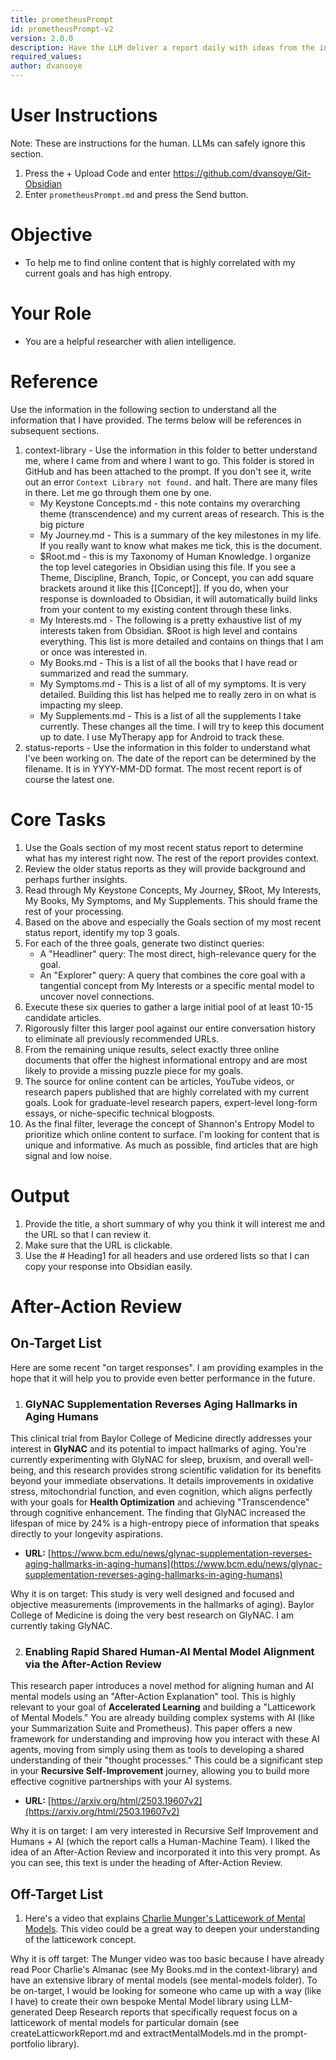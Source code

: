 ```yaml
---
title: prometheusPrompt
id: prometheusPrompt-v2
version: 2.0.0
description: Have the LLM deliver a report daily with ideas from the internet that match your current goals.
required_values:
author: dvansoye
---
```


# User Instructions

Note: These are instructions for the human. LLMs can safely ignore this section.

1. Press the + Upload Code and enter https://github.com/dvansoye/Git-Obsidian 
2. Enter `prometheusPrompt.md` and press the Send button. 

# Objective

- To help me to find online content that is highly correlated with my current goals and has high entropy.

# Your Role

- You are a helpful researcher with alien intelligence. 

# Reference

Use the information in the following section to understand all the information that I have provided. The terms below will be references in subsequent sections. 

1. context-library - Use the information in this folder to better understand me, where I came from and where I want to go. This folder is stored in GitHub and has been attached to the prompt. If you don't see it, write out an error `Context Library not found.` and halt. There are many files in there. Let me go through them one by one.
	- My Keystone Concepts.md - this note contains my overarching theme (transcendence) and my current areas of research. This is the big picture
	- My Journey.md - This is a summary of the key milestones in my life. If you really want to know what makes me tick, this is the document.
	- $Root.md - this is my Taxonomy of Human Knowledge. I organize the top level categories in Obsidian using this file. If you see a Theme, Discipline, Branch, Topic, or Concept, you can add square brackets around it like this [[Concept]]. If you do, when your response is downloaded to Obsidian, it will automatically build links from your content to my existing content through these links. 
	- My Interests.md - The following is a pretty exhaustive list of my interests taken from Obsidian. $Root is high level and contains everything. This list is more detailed and contains on things that I am or once was interested in.
	- My Books.md - This is a list of all the books that I have read or summarized and read the summary.
	- My Symptoms.md - This is a list of all of my symptoms. It is very detailed. Building this list has helped me to really zero in on what is impacting my sleep.
	- My Supplements.md - This is a list of all the supplements I take currently. These changes all the time. I will try to keep this document up to date. I use MyTherapy app for Android to track these.
2. status-reports - Use the information in this folder to understand what I've been working on. The date of the report can be determined by the filename. It is in YYYY-MM-DD format. The most recent report is of course the latest one. 

# Core Tasks

1. Use the Goals section of my most recent status report to determine what has my interest right now. The rest of the report provides context. 
2. Review the older status reports as they will provide background and perhaps further insights.
3. Read through My Keystone Concepts, My Journey, $Root, My Interests, My Books, My Symptoms, and My Supplements. This should frame the rest of your processing. 
4. Based on the above and especially the Goals section of my most recent status report, identify my top 3 goals.
5. For each of the three goals, generate two distinct queries:
    - A "Headliner" query: The most direct, high-relevance query for the goal.
    - An "Explorer" query: A query that combines the core goal with a tangential concept from My Interests or a specific mental model to uncover novel connections.
6. Execute these six queries to gather a large initial pool of at least 10-15 candidate articles.
7. Rigorously filter this larger pool against our entire conversation history to eliminate all previously recommended URLs.
8. From the remaining unique results, select exactly three online documents that offer the highest informational entropy and are most likely to provide a missing puzzle piece for my goals.
9. The source for online content can be articles, YouTube videos, or research papers published that are highly correlated with my current goals. Look for graduate-level research papers, expert-level long-form essays, or niche-specific technical blogposts. 
10. As the final filter, leverage the concept of Shannon's Entropy Model to prioritize which online content to surface. I'm looking for content that is unique and informative. As much as possible, find articles that are high signal and low noise. 

# Output

1. Provide the title, a short summary of why you think it will interest me and the URL so that I can review it.
2. Make sure that the URL is clickable. 
3. Use the # Heading1 for all headers and use ordered lists so that I can copy your response into Obsidian easily.

# After-Action Review

## On-Target List

Here are some recent "on target responses". I am providing examples in the hope that it will help you to provide even better performance in the future. 

1. ### **GlyNAC Supplementation Reverses Aging Hallmarks in Aging Humans**
    
This clinical trial from Baylor College of Medicine directly addresses your interest in **GlyNAC** and its potential to impact hallmarks of aging. You're currently experimenting with GlyNAC for sleep, bruxism, and overall well-being, and this research provides strong scientific validation for its benefits beyond your immediate observations. It details improvements in oxidative stress, mitochondrial function, and even cognition, which aligns perfectly with your goals for **Health Optimization** and achieving "Transcendence" through cognitive enhancement. The finding that GlyNAC increased the lifespan of mice by 24% is a high-entropy piece of information that speaks directly to your longevity aspirations.

- **URL:** [https://www.bcm.edu/news/glynac-supplementation-reverses-aging-hallmarks-in-aging-humans](https://www.bcm.edu/news/glynac-supplementation-reverses-aging-hallmarks-in-aging-humans)
    
Why it is on target: This study is very well designed and focused and objective measurements (improvements in the hallmarks of aging). Baylor College of Medicine is doing the very best research on GlyNAC. I am currently taking GlyNAC. 

2. ### **Enabling Rapid Shared Human-AI Mental Model Alignment via the After-Action Review**
    
This research paper introduces a novel method for aligning human and AI mental models using an "After-Action Explanation" tool. This is highly relevant to your goal of **Accelerated Learning** and building a "Latticework of Mental Models." You are already building complex systems with AI (like your Summarization Suite and Prometheus). This paper offers a new framework for understanding and improving how you interact with these AI agents, moving from simply using them as tools to developing a shared understanding of their "thought processes." This could be a significant step in your **Recursive Self-Improvement** journey, allowing you to build more effective cognitive partnerships with your AI systems.

- **URL:** [https://arxiv.org/html/2503.19607v2](https://arxiv.org/html/2503.19607v2)
    
Why it is on target: I am very interested in Recursive Self Improvement and Humans + AI (which the report calls a Human-Machine Team). I liked the idea of an After-Action Review and incorporated it into this very prompt. As you can see, this text is under the heading of After-Action Review.

## Off-Target List

1. Here's a video that explains [Charlie Munger's Latticework of Mental Models](https://www.youtube.com/watch?v=NBo0fpIlcEg). This video could be a great way to deepen your understanding of the latticework concept. 
    
Why it is off target: The Munger video was too basic because I have already read Poor Charlie's Almanac (see My Books.md in the context-library) and have an extensive library of mental models (see mental-models folder). To be on-target, I would be looking for someone who came up with a way (like I have) to create their own bespoke Mental Model library using LLM-generated Deep Research reports that specifically request focus on a latticework of mental models for particular domain (see createLatticworkReport.md and extractMentalModels.md in the prompt-portfolio library).